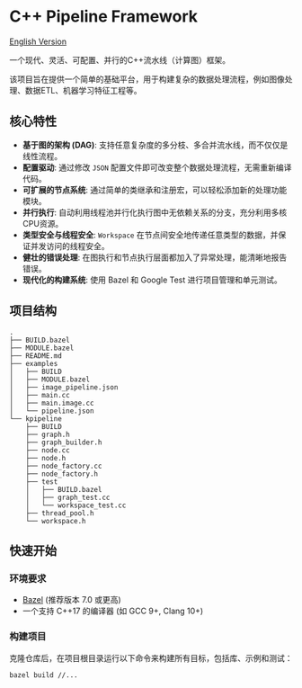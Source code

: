 # C++ Pipeline Framework

[English Version](#english-version)

一个现代、灵活、可配置、并行的C++流水线（计算图）框架。

该项目旨在提供一个简单的基础平台，用于构建复杂的数据处理流程，例如图像处理、数据ETL、机器学习特征工程等。

## 核心特性

-   **基于图的架构 (DAG)**: 支持任意复杂度的多分枝、多合并流水线，而不仅仅是线性流程。
-   **配置驱动**: 通过修改 `JSON` 配置文件即可改变整个数据处理流程，无需重新编译代码。
-   **可扩展的节点系统**: 通过简单的类继承和注册宏，可以轻松添加新的处理功能模块。
-   **并行执行**: 自动利用线程池并行化执行图中无依赖关系的分支，充分利用多核CPU资源。
-   **类型安全与线程安全**: `Workspace` 在节点间安全地传递任意类型的数据，并保证并发访问的线程安全。
-   **健壮的错误处理**: 在图执行和节点执行层面都加入了异常处理，能清晰地报告错误。
-   **现代化的构建系统**: 使用 Bazel 和 Google Test 进行项目管理和单元测试。

## 项目结构

```
.
├── BUILD.bazel
├── MODULE.bazel
├── README.md
├── examples
│   ├── BUILD
│   ├── MODULE.bazel
│   ├── image_pipeline.json
│   ├── main.cc
│   ├── main.image.cc
│   └── pipeline.json
└── kpipeline
    ├── BUILD
    ├── graph.h
    ├── graph_builder.h
    ├── node.cc
    ├── node.h
    ├── node_factory.cc
    ├── node_factory.h
    ├── test
    │   ├── BUILD.bazel
    │   ├── graph_test.cc
    │   └── workspace_test.cc
    ├── thread_pool.h
    └── workspace.h

```

## 快速开始

### 环境要求

-   [Bazel](https://bazel.build/install) (推荐版本 7.0 或更高)
-   一个支持 C++17 的编译器 (如 GCC 9+, Clang 10+)

### 构建项目

克隆仓库后，在项目根目录运行以下命令来构建所有目标，包括库、示例和测试：

```bash
bazel build //...
```
